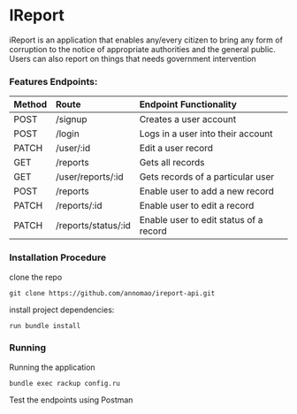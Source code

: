 # IReport

iReport is an application that enables any/every citizen to bring any form of corruption to the notice of appropriate authorities and the general public. Users can also report on things that needs government intervention

### Features Endpoints:

| Method | Route | Endpoint Functionality |
| :---         |     :---       |          :--- |
| POST   | /signup     | Creates a user account    |
| POST   | /login     | Logs in a user into their account    |
| PATCH    | /user/:id       | Edit a user record    |
| GET     | /reports        | Gets all records     |
| GET     | /user/reports/:id      |Gets records of a particular user    |
| POST    | /reports       | Enable user to add a new record      |
| PATCH     | /reports/:id       | Enable user to edit a record     |
| PATCH     | /reports/status/:id    | Enable user to edit status of a record     |    |

### Installation Procedure

clone the repo

``` 
git clone https://github.com/annomao/ireport-api.git

```

install project dependencies:

```
run bundle install 

```
### Running

Running the application
```
bundle exec rackup config.ru

```
Test the endpoints using Postman 
